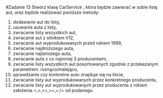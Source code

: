 #Zadanie 13
Stwórz klasę CarService , która będzie zawierać w sobie listę aut, oraz będzie realizować poniższe metody:
1. dodawanie aut do listy,
2. usuwanie auta z listy,
3. zwracanie listy wszystkich aut,
4. zwracanie aut z silnikiem V12,
5. zwracanie aut wyprodukowanych przed rokiem 1999,
6. zwracanie najdroższego auta,
7. zwracanie najtańszego auta,
8. zwracanie auta z co najmniej 3 producentami,
9. zwracanie listy wszystkich aut posortowanych zgodnie z przekazanym parametrem: rosnąco/malejąco,
10. sprawdzanie czy konkretne auto znajduje się na liście,
11. zwracanie listy aut wyprodukowanych przez konkretnego producenta,
12. zwracanie listy aut wyprodukowanych przez producenta z rokiem założenia <,>,<=,>=,=,!= od podanego.